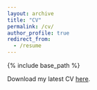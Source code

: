```yaml
---
layout: archive
title: "CV"
permalink: /cv/
author_profile: true
redirect_from:
  - /resume
---
```


{% include base_path %}

Download my latest CV [here](files/CV-Ivan-Sekulic_1page).